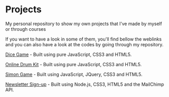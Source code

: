 # Projects
My personal repository to show my own projects that I've made by myself or through courses

If you want to have a look in some of them, you'll find bellow the weblinks and you can also have a look at the codes by going through my repository.

<a href= "https://raphael1202.github.io/DiceGame/">Dice Game</a> - Built using pure JavaScript, CSS3 and HTML5.

<a href= "https://raphael1202.github.io/OnlineDrumKit/" target="_blank">Online Drum Kit</a> - Built using pure JavaScript, CSS3 and HTML5.

<a href= "https://raphael1202.github.io/SimonGame/" target="_blank">Simon Game</a> - Built using JavaScript, JQuery, CSS3 and HTML5.

<a href= "https://fathomless-scrubland-03768.herokuapp.com/" target="_blank">Newsletter Sign-up</a> - Built using Node.js, CSS3, HTML5 and the MailChimp API.
